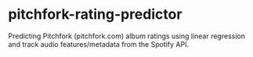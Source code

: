 # pitchfork-rating-predictor
Predicting Pitchfork (pitchfork.com) album ratings using linear regression and track audio features/metadata from the Spotify API.
